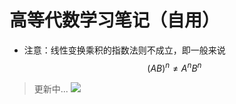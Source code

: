 高等代数学习笔记（自用）
====
* 注意：线性变换乘积的指数法则不成立，即一般来说
$$(AB)^n\neq A^nB^n$$

>更新中...
![](https://latex.codecogs.com/gif.latex?ax^2+by^2+c=0)
